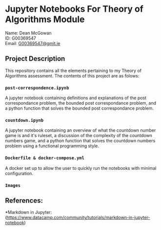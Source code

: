 # Jupyter Notebooks For Theory of Algorithms Module

Name: Dean McGowan <br>
ID: G00369547 <br>
Email: G00369547@gmit.ie

## Project Description

This repository contains all the elements pertaining to my Theory of Algorithms assessment. The contents of this project are as folows:

### `post-correspondence.ipynb`

A jupyter notebook containing definitions and explanations of the post correspondance problem, the bounded post correspondance problem, and a python function that solves the bounded post correspondance problem.

### `countdown.ipynb `

A jupyter notebook containing an overview of what the countdown number game is and it's ruleset, a discussion of the complexity of the countdown numbers game, and a python function that solves the countdown numbers problem using a functional programming style.

### `Dockerfile & docker-compose.yml`

A docker set up to allow the user to quickly run the notebooks with minimal configuration.

### `Images`




## References:

\*Markdown in Jupyter: (https://www.datacamp.com/community/tutorials/markdown-in-jupyter-notebook)
